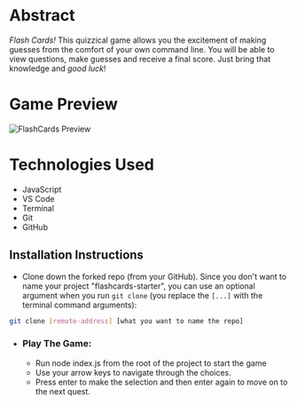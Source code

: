 # Abstract
*Flash Cards!* This quizzical game allows you the excitement of making guesses from the comfort of your own command line. You will be able to view questions, make guesses and receive a final score. Just bring that knowledge and *good luck*!

# Game Preview
![FlashCards Preview](https://media.giphy.com/media/HitDcDpqn8qOur1c3S/giphy.gif)

# Technologies Used
- JavaScript
- VS Code
- Terminal
- Git
- GitHub

## Installation Instructions
- Clone down the forked repo (from your GitHub). Since you don't want to name your project "flashcards-starter", you can use an optional argument when you run `git clone` (you replace the `[...]` with the terminal command arguments):

```bash
git clone [remote-address] [what you want to name the repo]
```

- ### Play The Game:
  - Run node index.js from the root of the project to start the game
  - Use your arrow keys to navigate through the choices.
  - Press enter to make the selection and then enter again to move on to the next quest.


